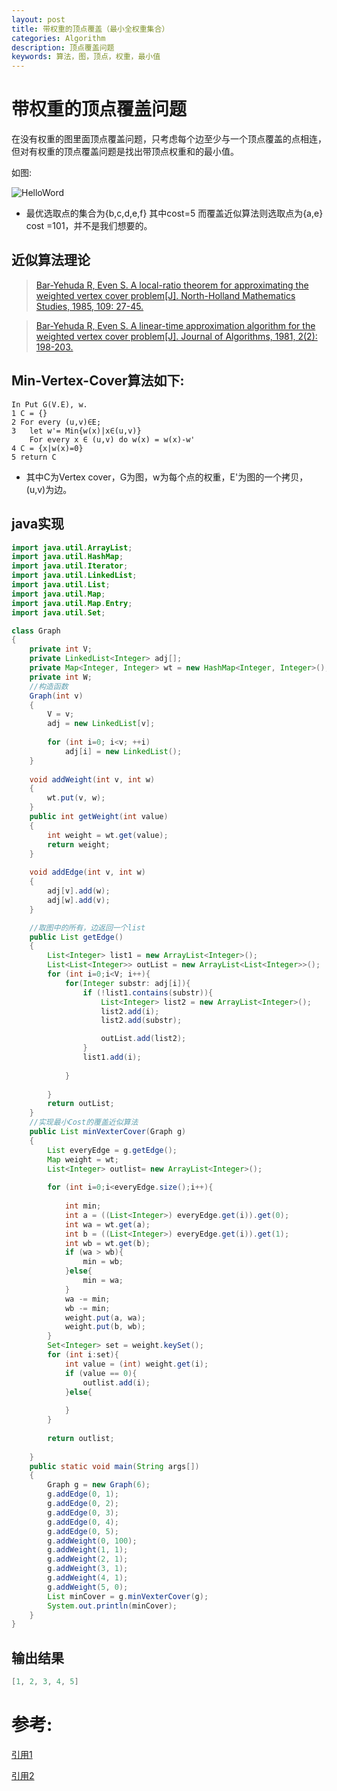 ```yaml
---
layout: post
title: 带权重的顶点覆盖（最小全权重集合）
categories: Algorithm
description: 顶点覆盖问题
keywords: 算法，图，顶点，权重，最小值
---
```



# 带权重的顶点覆盖问题

在没有权重的图里面顶点覆盖问题，只考虑每个边至少与一个顶点覆盖的点相连，但对有权重的顶点覆盖问题是找出带顶点权重和的最小值。

如图:

![HelloWord](/images/posts/agorithom/min-vertex-cover.svg)

* 最优选取点的集合为{b,c,d,e,f} 其中cost=5 而覆盖近似算法则选取点为{a,e} cost =101，并不是我们想要的。

## 近似算法理论
> [Bar-Yehuda R, Even S. A local-ratio theorem for approximating the weighted vertex cover problem[J]. North-Holland Mathematics Studies, 1985, 109: 27-45.][2]

> [Bar-Yehuda R, Even S. A linear-time approximation algorithm for the weighted vertex cover problem[J]. Journal of Algorithms, 1981, 2(2): 198-203.][1]

## Min-Vertex-Cover算法如下:

```
In Put G(V.E), w.
1 C = {}
2 For every (u,v)∈E;
3   let w'= Min{w(x)|x∈(u,v)}
    For every x ∈ (u,v) do w(x) = w(x)-w'
4 C = {x|w(x)=0}
5 return C
```

* 其中C为Vertex cover，G为图，w为每个点的权重，E'为图的一个拷贝，(u,v)为边。

## java实现

```java
import java.util.ArrayList;
import java.util.HashMap;
import java.util.Iterator;
import java.util.LinkedList;
import java.util.List;
import java.util.Map;
import java.util.Map.Entry;
import java.util.Set;

class Graph
{
    private int V;
    private LinkedList<Integer> adj[];
    private Map<Integer, Integer> wt = new HashMap<Integer, Integer>();
    private int W;
    //构造函数
    Graph(int v)
    {
        V = v;
        adj = new LinkedList[v];     
        
        for (int i=0; i<v; ++i)
            adj[i] = new LinkedList();
    }
    
    void addWeight(int v, int w)
    {
        wt.put(v, w);
    }
    public int getWeight(int value)
    {
        int weight = wt.get(value);
        return weight;
    }
    
    void addEdge(int v, int w)
    {
        adj[v].add(w);
        adj[w].add(v);
    }

    //取图中的所有，边返回一个list
    public List getEdge()
    {
        List<Integer> list1 = new ArrayList<Integer>();
        List<List<Integer>> outList = new ArrayList<List<Integer>>();
        for (int i=0;i<V; i++){
            for(Integer substr: adj[i]){
                if (!list1.contains(substr)){
                    List<Integer> list2 = new ArrayList<Integer>();
                    list2.add(i);
                    list2.add(substr);

                    outList.add(list2);
                }
                list1.add(i);
                
            }
                
        }
        return outList;
    }
    //实现最小Cost的覆盖近似算法
    public List minVexterCover(Graph g)
    {
        List everyEdge = g.getEdge();
        Map weight = wt;
        List<Integer> outlist= new ArrayList<Integer>();
        
        for (int i=0;i<everyEdge.size();i++){
             
            int min;
            int a = ((List<Integer>) everyEdge.get(i)).get(0);
            int wa = wt.get(a);
            int b = ((List<Integer>) everyEdge.get(i)).get(1);
            int wb = wt.get(b);
            if (wa > wb){
                min = wb;
            }else{
                min = wa;
            }
            wa -= min;
            wb -= min;
            weight.put(a, wa);
            weight.put(b, wb);
        }
        Set<Integer> set = weight.keySet();
        for (int i:set){
            int value = (int) weight.get(i);
            if (value == 0){
                outlist.add(i);
            }else{
                
            }
        }
        
        return outlist;
            
    }
    public static void main(String args[])
    {
        Graph g = new Graph(6);
        g.addEdge(0, 1);
        g.addEdge(0, 2);
        g.addEdge(0, 3);
        g.addEdge(0, 4);
        g.addEdge(0, 5);
        g.addWeight(0, 100);
        g.addWeight(1, 1);
        g.addWeight(2, 1);
        g.addWeight(3, 1);
        g.addWeight(4, 1);
        g.addWeight(5, 0);
        List minCover = g.minVexterCover(g);
        System.out.println(minCover);
    }
}

```

## 输出结果

```java
[1, 2, 3, 4, 5]
```

# 参考:

[引用1][1]

[引用2][2]


[1]:http://www.cs.technion.ac.il/~reuven/PDF/vc_lp.pdf
[2]:http://www.cs.technion.ac.il/~reuven/PDF/vc_lr.pdf